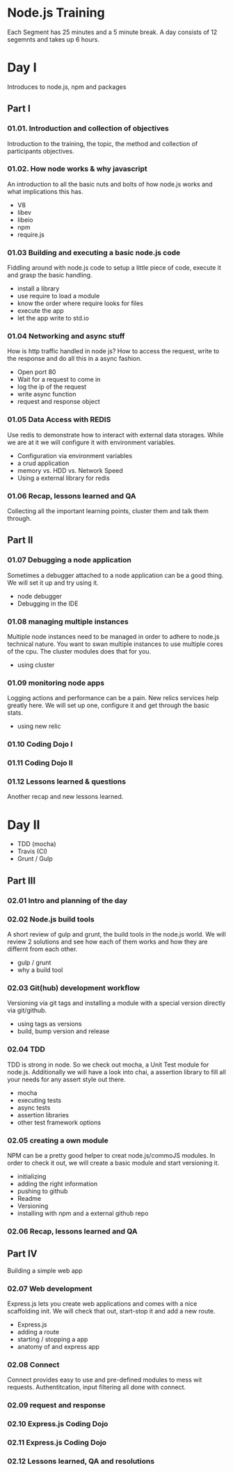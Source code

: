 # Node.js Training

Each Segment has 25 minutes and a 5 minute break. A day consists of 12 segemnts and takes up 6 hours. 

# Day I 

Introduces to node.js, npm and packages

## Part I 

### 01.01. Introduction and collection of objectives

Introduction to the training, the topic, the method and collection of participants objectives.  

### 01.02. How node works & why javascript 

An introduction to all the basic nuts and bolts of how node.js works and what implications this has.

* V8
* libev
* libeio
* npm 
* require.js 

### 01.03 Building and executing a basic node.js code

Fiddling around with node.js code to setup a little piece of code, execute it and grasp the basic handling.

* install a library 
* use require to load a module 
* know the order where require looks for files 
* execute the app 
* let the app write to std.io 

### 01.04 Networking and async stuff

How is http traffic handled in node js? How to access the request, write to the response and do all this in a async fashion. 

* Open port 80 
* Wait for a request to come in 
* log the ip of the request
* write  async function
* request and response object 


### 01.05 Data Access with REDIS

Use redis to demonstrate how to interact with external data storages. While we are at it we will configure it with environment variables. 

* Configuration via environment variables
* a crud application 
* memory vs. HDD vs. Network Speed 
* Using a external library for redis

### 01.06 Recap, lessons learned and QA

Collecting all the important learning points, cluster them and talk them through.

## Part II 

### 01.07 Debugging a node application

Sometimes a debugger attached to a node application can be a good thing. We will set it up and try using it. 

* node debugger
* Debugging in the IDE

### 01.08 managing multiple instances

Multiple node instances need to be managed in order to adhere to node.js technical nature. You want to swan multiple instances to use multiple cores of the cpu. The cluster modules does that for you. 

* using cluster

### 01.09 monitoring node apps

Logging actions and performance can be a pain. New relics services help greatly here. We will set up one, configure it and get through the basic stats.  

* using new relic

### 01.10 Coding Dojo I 

### 01.11 Coding Dojo II 

### 01.12 Lessons learned & questions

Another recap and new lessons learned.

# Day II 

* TDD (mocha) 
* Travis (CI)
* Grunt / Gulp 

## Part III


### 02.01 Intro and planning of the day


### 02.02 Node.js build tools  

A short review of gulp and grunt, the build tools in the node.js world. We will review 2 solutions and see how each of them works and how they are differnt from each other. 

* gulp / grunt 
* why a build tool

### 02.03 Git(hub) development workflow 

Versioning via git tags and installing a module with a special version directly via git/github. 

* using tags as versions 
* build, bump version and release 

### 02.04 TDD

TDD is strong in node. So we check out mocha, a Unit Test module for node.js. Additionally we will have a look into chai, a assertion library to fill all your needs for any assert style out there. 

* mocha 
* executing tests 
* async tests 
* assertion libraries 
* other test framework options 

### 02.05 creating a own module

NPM can be a pretty good helper to creat node.js/commoJS modules. In order to check it out, we will create a basic module and start versioning it. 

* initializing
* adding the right information 
* pushing to github 
* Readme 
* Versioning 
* installing with npm and a external github repo 

### 02.06 Recap, lessons learned and QA

## Part IV

Building a simple web app

### 02.07 Web development 

Express.js lets you create web applications and comes with a nice scaffolding init. We will check that out, start-stop it and add a new route. 

* Express.js 
* adding a route
* starting / stopping a app 
* anatomy of and express app 

### 02.08 Connect  

Connect provides easy to use and pre-defined modules to mess wit requests. Authentitcation, input filtering all done with connect. 

### 02.09 request and response

### 02.10 Express.js Coding Dojo 

### 02.11 Express.js Coding Dojo 

### 02.12 Lessons learned, QA and resolutions
